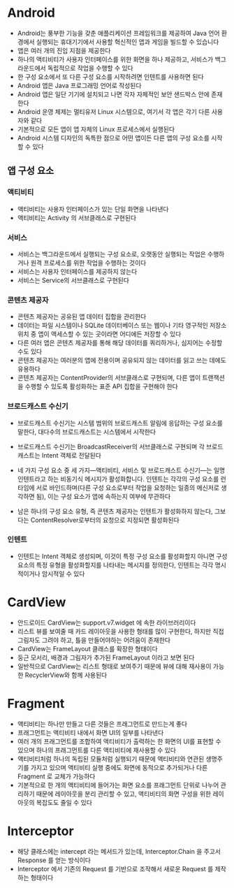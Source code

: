 # Android
* Android는 풍부한 기능을 갖춘 애플리케이션 프레임워크를 제공하여 Java 언어 환경에서 실행되는 휴대기기에서 사용할 혁신적인 앱과 게임을 빌드할 수 있습니다
* 앱은 여러 개의 진입 지점을 제공한다
* 하나의 액티비티가 사용자 인터페이스를 위한 화면을 하나 제공하고, 서비스가 백그라운드에서 독립적으로 작업을 수행할 수 있다
* 한 구성 요소에서 또 다른 구성 요소를 시작하려면 인텐트를 사용하면 된다
* Android 앱은 Java 프로그래밍 언어로 작성된다
* Android 앱은 일단 기기에 설치되고 나면 각자 자체적인 보안 샌드박스 안에 존재한다
* Android 운영 체제는 멀티유저 Linux 시스템으로, 여기서 각 앱은 각기 다른 사용자와 같다
* 기본적으로 모든 앱이 앱 자체의 Linux 프로세스에서 실행된다
* Android 시스템 디자인의 독특한 점으로 어떤 앱이든 다른 앱의 구성 요소를 시작할 수 있다

## 앱 구성 요소
### 액티비티
* 액티비티는 사용자 인터페이스가 있는 단일 화면을 나타낸다
* 액티비티는 Activity 의 서브클래스로 구현된다

### 서비스
* 서비스는 백그라운드에서 실행되는 구성 요소로, 오랫동안 실행되는 작업은 수행하거나 원격 프로세스를 위한 작업을 수행하는 것이다
* 서비스는 사용자 인터페이스를 제공하지 않는다
* 서비스는 Service의 서브클래스로 구현된다

### 콘텐츠 제공자
* 콘텐츠 제공자는 공유된 앱 데이터 집합을 관리한다
* 데이터는 파일 시스템이나 SQLite 데이터베이스 또는 웹이나 기타 영구적인 저장소 위치 중 앱이 액세스할 수 있는 곳이라면 어디에든 저장할 수 있다
* 다른 여러 앱은 콘텐츠 제공자를 통해 해당 데이터를 쿼리하거나, 심지어는 수정할 수도 있다
* 콘텐츠 제공자는 여러분의 앱에 전용이며 공유되지 않는 데이터를 읽고 쓰는 데에도 유용하다
* 콘텐츠 제공자는 ContentProvider의 서브클래스로 구현되며, 다른 앱이 트랜잭션을 수행할 수 있도록 활성화하는 표준 API 집합을 구현해야 한다

### 브로드캐스트 수신기
* 브로드캐스트 수신기는 시스템 범위의 브로드캐스트 알림에 응답하는 구성 요소를 말한다, 대다수의 브로드캐스트는 시스템에서 시작한다
* 브로드캐스트 수신기는 BroadcastReceiver의 서브클래스로 구현되며 각 브로드캐스트는 Intent 객체로 전달된다

* 네 가지 구성 요소 중 세 가지—액티비티, 서비스 및 브로드캐스트 수신기—는 일명인텐트라고 하는 비동기식 메시지가 활성화합니다. 인텐트는 각각의 구성 요소를 런타임에 서로 바인드하며(다른 구성 요소로부터 작업을 요청하는 일종의 메신저로 생각하면 됨), 이는 구성 요소가 앱에 속하는지 여부에 무관하다
* 남은 하나의 구성 요소 유형, 즉 콘텐츠 제공자는 인텐트가 활성화하지 않는다, 그보다는 ContentResolver로부터의 요청으로 지정되면 활성화된다

### 인텐트
* 인텐트는 Intent 객체로 생성되며, 이것이 특정 구성 요소를 활성화할지 아니면 구성 요소의 특정 유형을 활성화할지를 나타내는 메시지를 정의한다, 인텐트는 각각 명시적이거나 암시적일 수 있다

# CardView
* 안드로이드 CardView는 support.v7.widget 에 속한 라이브러리이다
* 리스트 뷰를 보여줄 때 카드 레이아웃을 사용한 형태를 많이 구현한다, 하지만 직접 그림자도 그려야 하고, 틀을 만들어야하는 어려움이 존재한다
* CardView는 FrameLayout 클래스를 확장한 형태이다
* 둥근 모서리, 배경과 그림자가 추가된 FrameLayout 이라고 보면 된다
* 일반적으로 CardView는 리스트 형태로 보여주기 때문에 뷰에 대해 재사용이 가능한 RecyclerView와 함께 사용된다

# Fragment
* 액티비티는 하나만 만들고 다른 것들은 프래그먼트로 만드는게 좋다
* 프래그먼트는 액티비티 내에서 화면 UI의 일부를 나타낸다
* 여러 개의 프래그먼트를 조합하여 액티비티가 출력하는 한 화면의 UI를 표현할 수 있으며 하나의 프래그먼트를 다른 액티비티에 재사용할 수 있다
* 액티비티처럼 하나의 독립된 모듈처럼 실행되기 때문에 액티비티와 연관된 생명주기를 가지고 있으며 액티비티 실행 중에도 화면에 동적으로 추가되거나 다른 Fragment 로 교체가 가능하다
* 기본적으로 한 개의 액티비티에 들어가는 화면 요소를 프래그먼트 단위로 나누어 관리하기 때문에 레이아웃을 분리 관리할 수 있고, 액티비티의 화면 구성을 위한 레이아웃의 복잡도도 줄일 수 있다

# Interceptor
* 해당 클래스에는 intercept 라는 메서드가 있는데, Interceptor.Chain 을 주고서 Response 를 얻는 방식이다
* Interceptor 에서 기존의 Request 를 기반으로 조작해서 새로운 Request 를 제작하는 형태이다

